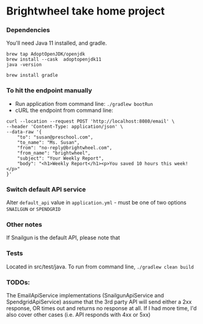 # Brightwheel take home project

### Dependencies
You'll need Java 11 installed, and gradle.
```
brew tap AdoptOpenJDK/openjdk
brew install --cask  adoptopenjdk11
java -version

brew install gradle
```

### To hit the endpoint manually
- Run application from command line: `./gradlew bootRun`
- cURL the endpoint from command line:

```
curl --location --request POST 'http://localhost:8080/email' \
--header 'Content-Type: application/json' \
--data-raw '{
    "to": "susan@preschool.com",
    "to_name": "Ms. Susan",
    "from": "no-reply@brightwheel.com",
    "from_name": "brightwheel",
    "subject": "Your Weekly Report",
    "body": "<h1>Weekly Report</h1><p>You saved 10 hours this week!</p>"
}'
```

### Switch default API service
Alter `default_api` value in `application.yml` - must be one of two options `SNAILGUN` or `SPENDGRID`

### Other notes
If Snailgun is the default API, please note that 

### Tests
Located in src/test/java. To run from command line, `./gradlew clean build`

### TODOs:
The EmailApiService implementations (SnailgunApiService and SpendgridApiService) assume that the 3rd party API will send either a 2xx response, OR times out and returns no response at all. If I had more time, I'd also cover other cases (i.e. API responds with 4xx or 5xx)

